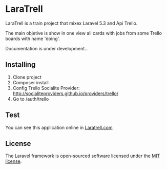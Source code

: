 # LaraTrell


LaraTrell is a train project that mixex Laravel 5.3 and Api Trello.

The main objetive is show in one view all cards with jobs from some Trello boards with name 'doing'.
 
Documentation is under development...

## Installing

1. Clone project
2. Composer install
3. Config Trello Socialite Provider: http://socialiteproviders.github.io/providers/trello/
4. Go to  /auth/trello


## Test

You can see this application online in [Laratrell.com](http://www.laratrell.com)


## License

The Laravel framework is open-sourced software licensed under the [MIT license](http://opensource.org/licenses/MIT).
